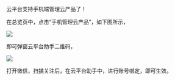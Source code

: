 
云平台支持手机端管理云产品了！

在总览页中，点击“手机管理云产品”，如下图所示，

![](http://imgcache.tce.fsphere.cn/static/mc.qcloudimg.com/static/img/46858b690cd992dedb86d8346f5339b4/99.png)

即可弹窗云平台助手二维码，

![](http://imgcache.tce.fsphere.cn/static/mc.qcloudimg.com/static/img/1d0e61b704633bf1ae8adf28782d7786/999.png)

打开微信，扫描关注后，在云平台助手中，进行账号绑定，即可生效。